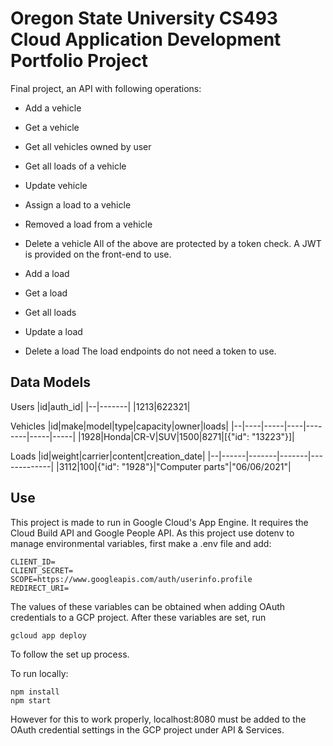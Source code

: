 # Oregon State University CS493 Cloud Application Development Portfolio Project
Final project, an API with following operations:

- Add a vehicle
- Get a vehicle
- Get all vehicles owned by user
- Get all loads of a vehicle
- Update vehicle
- Assign a load to a vehicle
- Removed a load from a vehicle
- Delete a vehicle
All of the above are protected by a token check. A JWT is provided on the front-end to use.

- Add a load
- Get a load
- Get all loads
- Update a load
- Delete a load
The load endpoints do not need a token to use.

## Data Models
Users
|id|auth_id|
|--|-------|
|1213|622321|

Vehicles
|id|make|model|type|capacity|owner|loads|
|--|----|-----|----|--------|-----|-----|
|1928|Honda|CR-V|SUV|1500|8271|[{"id": "13223"}]|

Loads
|id|weight|carrier|content|creation_date|
|--|------|-------|-------|-------------|
|3112|100|{"id": "1928"}|"Computer parts"|"06/06/2021"|

## Use
This project is made to run in Google Cloud's App Engine. It requires the Cloud Build API and Google People API.
As this project use dotenv to manage environmental variables, first make a .env file and add:
```
CLIENT_ID=
CLIENT_SECRET=
SCOPE=https://www.googleapis.com/auth/userinfo.profile
REDIRECT_URI=
```
The values of these variables can be obtained when adding OAuth credentials to a GCP project. After these variables are set, run
```
gcloud app deploy
```
To follow the set up process.

To run locally:
```
npm install
npm start
```

However for this to work properly, localhost:8080 must be added to the OAuth credential settings in the GCP project under API & Services.